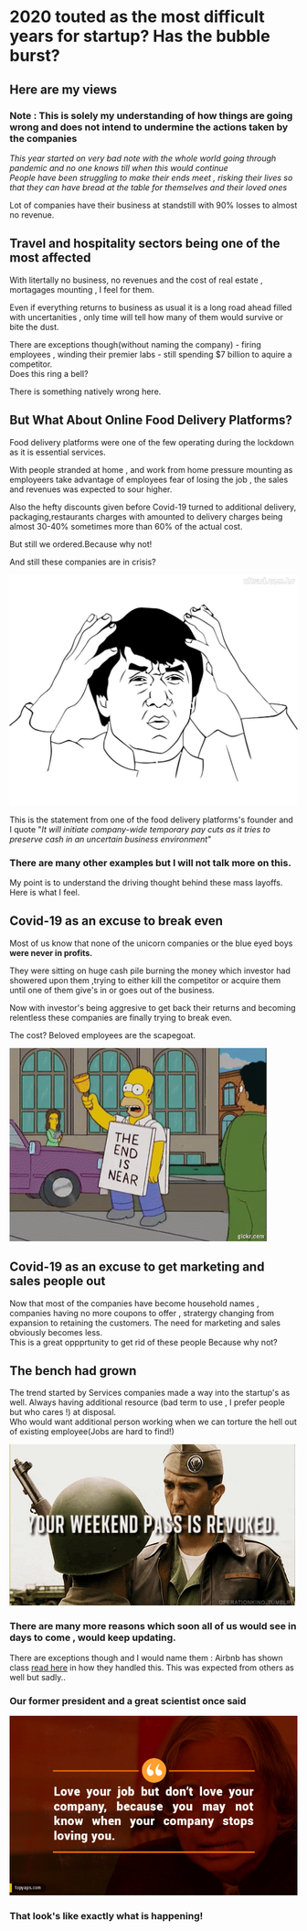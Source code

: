 # 2020 touted as the most difficult years for startup? Has the bubble burst?<br>

## Here are my views

### Note : **This is solely my understanding of how things are going wrong and does not intend to undermine the actions taken by the companies**

_This year started on very bad note with the whole world going through pandemic and no one knows till when this would continue<br>
People have been struggling to make their ends meet , risking their lives so that they can have bread at the table for themselves and their loved ones_

Lot of companies have their business at standstill with 90% losses to almost no revenue.

## Travel and hospitality sectors being one of the most affected

With litertally no business, no revenues and the cost of real estate , mortagages mounting , I feel for them.

Even if everything returns to business as usual it is a long road ahead filled with uncertanities , only time will tell how many of them would survive or bite the dust.

There are exceptions though(without naming the company) - firing employees , winding their premier labs - still spending $7 billion to aquire a competitor.<br>
Does this ring a bell?

There is something natively wrong here.

## But What About Online Food Delivery Platforms?

Food delivery platforms were one of the few operating during the lockdown as it is essential services.

With people stranded at home , and work from home pressure mounting as employeers take advantage of employees fear of losing the job , the sales and revenues was expected to sour higher.

Also the hefty discounts given before Covid-19 turned to additional delivery, packaging,restaurants charges with amounted to delivery charges being almost 30-40% sometimes more than 60% of the actual cost.

But still we ordered.Because why not!

And still these companies are in crisis?

![Meme](/assets/img/jackie-meme.jpeg)

This is the statement from one of the food delivery platforms's founder and I quote "_It will initiate company-wide temporary pay cuts as it tries to preserve cash in an uncertain business environment_"

### There are many other examples but I will not talk more on this.

My point is to understand the driving thought behind these mass layoffs.<br>
Here is what I feel.

## Covid-19 as an excuse to break even

Most of us know that none of the unicorn companies or the blue eyed boys **were never in profits.**

They were sitting on huge cash pile burning the money which investor had showered upon them ,trying to either kill the competitor or acquire them until one of them give's in or goes out of the business.

Now with investor's being aggresive to get back their returns and becoming relentless these companies are finally trying to break even.

The cost? Beloved employees are the scapegoat.

![scapegoat](/assets/img/tenor_simpson.gif)

## Covid-19 as an excuse to get marketing and sales people out

Now that most of the companies have become household names , companies having no more coupons to offer , stratergy changing from expansion to retaining the customers. The need for marketing and sales obviously becomes less.<br>
This is a great oppprtunity to get rid of these people Because why not?

## The bench had grown

The trend started by Services companies made a way into the startup's as well. Always having additional resource (bad term to use , I prefer people but who cares !) at disposal.<br>
Who would want additional person working when we can torture the hell out of existing employee(Jobs are hard to find!)

![weekend](/assets/img/ross-weekend.gif)

### There are many more reasons which soon all of us would see in days to come , would keep updating.

There are exceptions though and I would name them : Airbnb has shown class [read here]("https://news.airbnb.com/a-message-from-co-founder-and-ceo-brian-chesky/) in how they handled this. This was expected from others as well but sadly..<br>

### Our former president and a great scientist once said

![](/assets/img/apj.jpg)

### That look's like exactly what is happening!
